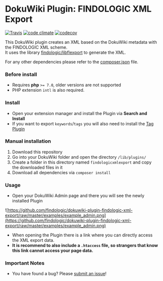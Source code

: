 # DokuWiki Plugin: FINDOLOGIC XML Export

[![Travis](https://travis-ci.org/findologic/dokuwiki-plugin-findologic-xml-export.svg?branch=master)](https://travis-ci.org/findologic/dokuwiki-plugin-findologic-xml-export/)
[![code climate](https://camo.githubusercontent.com/c4ca5e03a9cfcdcef3c074ceb2c0f3555725128d/68747470733a2f2f6170692e636f6465636c696d6174652e636f6d2f76312f6261646765732f33363239383432376434323736646231386661362f6d61696e7461696e6162696c697479)](https://codeclimate.com/github/findologic/dokuwiki-plugin-findologic-xml-export)
[![codecov](https://codecov.io/gh/findologic/dokuwiki-plugin-findologic-xml-export/branch/master/graph/badge.svg)](https://codecov.io/gh/findologic/dokuwiki-plugin-findologic-xml-export)

This DokuWiki plugin creates an XML based on the DokuWiki metadata with the FINDOLOGIC XML scheme.  
It uses the library [findologic/libflexport](https://github.com/findologic/libflexport) to generate the XML.

For any other dependencies please refer to the [composer.json](https://raw.githubusercontent.com/findologic/dokuwiki-plugin-findologic-xml-export/master/composer.json) file.

### Before install

 * Requires **php** `>= 7.0`, older versions are not supported
 * PHP extension `intl` is also required.

### Install

 - Open your extension manager and install the Plugin via **Search and Install**
 - If you want to export `keywords`/`tags` you will also need to install the [Tag Plugin](https://www.dokuwiki.org/plugin:tag)

### Manual installation

 1. Download this repository
 2. Go into your DokuWiki folder and open the directory `/lib/plugins/`
 3. Create a folder in this directory named `findologicxmlexport` and copy the downloaded files in it
 4. Download all dependencies via `composer install`
  
### Usage

 - Open your DokuWiki Admin page and there you will see the newly installed Plugin
 
 ![https://github.com/findologic/dokuwiki-plugin-findologic-xml-export/raw/master/examples/example_admin.png](https://github.com/findologic/dokuwiki-plugin-findologic-xml-export/raw/master/examples/example_admin.png)

 - When opening the Plugin there is a link where you can directly access the XML export data.
 - **It is recommend to also include a `.htaccess` file, so strangers that know this link cannot access your page data.**
 
### Important Notes
 
 - You have found a bug? Please [submit an issue](https://github.com/findologic/dokuwiki-plugin-findologic-xml-export/issues/new)!
